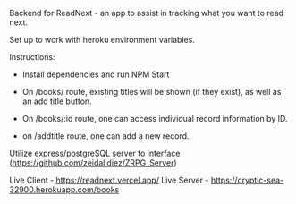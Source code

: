 Backend for ReadNext - an app to assist in tracking what you want to read next.

Set up to work with heroku environment variables.

Instructions:

* Install dependencies and run NPM Start

* On /books/ route, existing titles will be shown (if they exist), as well as an add title button.

* On /books/:id route, one can access individual record information by ID. 

* on /addtitle route, one can add a new record. 


Utilize express/postgreSQL server to interface (https://github.com/zeidalidiez/ZRPG_Server)

Live Client - https://readnext.vercel.app/
Live Server - https://cryptic-sea-32900.herokuapp.com/books

